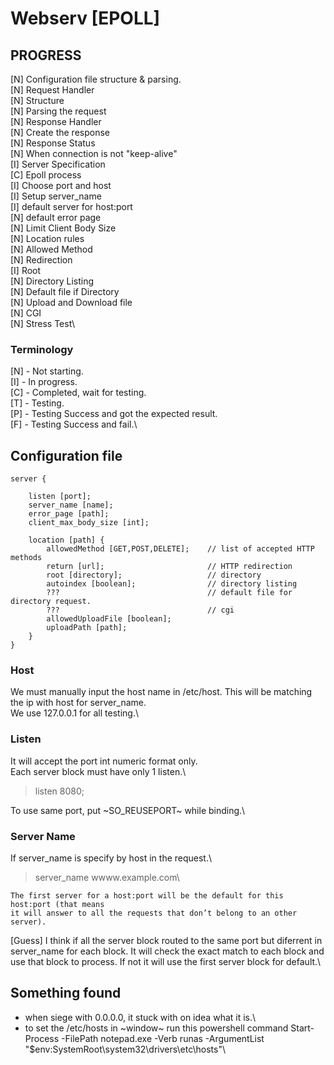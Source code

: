 # Webserv [EPOLL]

## PROGRESS
[N] Configuration file structure & parsing.\
[N] Request Handler\
    [N] Structure\
    [N] Parsing the request\
[N] Response Handler\
    [N] Create the response\
        [N] Response Status\
    [N] When connection is not "keep-alive"\
[I] Server Specification\
    [C] Epoll process\
    [I] Choose port and host\
    [I] Setup server_name\
    [I] default server for host:port\
    [N] default error page\
    [N] Limit Client Body Size\
    [N] Location rules\
        [N] Allowed Method\
        [N] Redirection\
        [I] Root\
        [N] Directory Listing\
        [N] Default file if Directory\
    [N] Upload and Download file\
[N] CGI\
[N] Stress Test\

### Terminology
[N] - Not starting.\
[I] - In progress.\
[C] - Completed, wait for testing.\
[T] - Testing.\
[P] - Testing Success and got the expected result.\
[F] - Testing Success and fail.\

## Configuration file

```
server {

    listen [port];
    server_name [name];
    error_page [path];
    client_max_body_size [int];

    location [path] {
        allowedMethod [GET,POST,DELETE];    // list of accepted HTTP methods
        return [url];                       // HTTP redirection
        root [directory];                   // directory
        autoindex [boolean];                // directory listing
        ???                                 // default file for directory request.
        ???                                 // cgi
        allowedUploadFile [boolean];
        uploadPath [path];
    }
}
```

### Host
We must manually input the host name in /etc/host. This will be matching the ip with host for server_name.\
We use 127.0.0.1 for all testing.\

### Listen
It will accept the port int numeric format only.\
Each server block must have only 1 listen.\
> listen 8080;

To use same port, put ~SO_REUSEPORT~ while binding.\

### Server Name
If server_name is specify by host in the request.\
> server_name wwww.example.com\

```
The first server for a host:port will be the default for this host:port (that means
it will answer to all the requests that don’t belong to an other server).
```
[Guess] I think if all the server block routed to the same port but diferrent in server_name for each block. It will check the exact match to each block and use that block to process. If not it will use the first server block for default.\

## Something found
- when siege with 0.0.0.0, it stuck with on idea what it is.\
- to set the /etc/hosts in ~window~ run this powershell command 
    Start-Process -FilePath notepad.exe -Verb runas -ArgumentList "$env:SystemRoot\system32\drivers\etc\hosts"\
